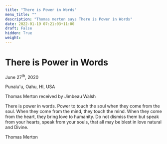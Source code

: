 ```yaml
---
title: "There is Power in Words"
menu_title: ""
description: "Thomas merton says There is Power in Words"
date: 2022-01-19 07:21:03+11:00
draft: False
hidden: True
weight:
---
```

# There is Power in Words

June 27<sup>th</sup>, 2020

Punalu'u, Oahu, HI, USA

Thomas Merton received by Jimbeau Walsh

There is power in words. Power to touch the soul when they come from the soul. When they come from the mind, they touch the mind. When they come from the heart, they bring love to humanity. Do not dismiss them but speak from your hearts, speak from your souls, that all may be blest in love natural and Divine.

Thomas Merton